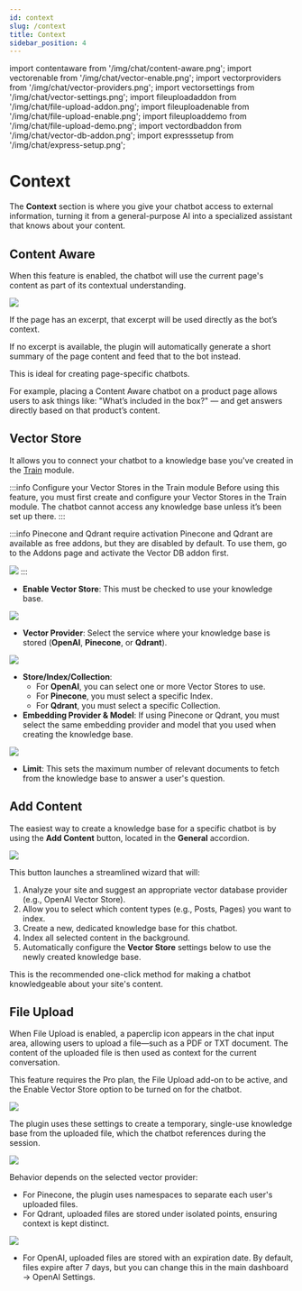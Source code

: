 ```yaml
---
id: context
slug: /context
title: Context
sidebar_position: 4
---
```


import contentaware from '/img/chat/content-aware.png';
import vectorenable from '/img/chat/vector-enable.png';
import vectorproviders from '/img/chat/vector-providers.png';
import vectorsettings from '/img/chat/vector-settings.png';
import fileuploadaddon from '/img/chat/file-upload-addon.png';
import fileuploadenable from '/img/chat/file-upload-enable.png';
import fileuploaddemo from '/img/chat/file-upload-demo.png';
import vectordbaddon from '/img/chat/vector-db-addon.png';
import expresssetup from '/img/chat/express-setup.png';

# Context

The **Context** section is where you give your chatbot access to external information, turning it from a general-purpose AI into a specialized assistant that knows about your content.

## Content Aware

When this feature is enabled, the chatbot will use the current page's content as part of its contextual understanding.

<img src={contentaware} />

If the page has an excerpt, that excerpt will be used directly as the bot’s context.

If no excerpt is available, the plugin will automatically generate a short summary of the page content and feed that to the bot instead.

This is ideal for creating page-specific chatbots.

For example, placing a Content Aware chatbot on a product page allows users to ask things like: "What’s included in the box?" — and get answers directly based on that product’s content.

## Vector Store

It allows you to connect your chatbot to a knowledge base you've created in the [Train](/docs/train.md) module.

:::info Configure your Vector Stores in the Train module
Before using this feature, you must first create and configure your Vector Stores in the Train module. The chatbot cannot access any knowledge base unless it’s been set up there.
:::

:::info Pinecone and Qdrant require activation
Pinecone and Qdrant are available as free addons, but they are disabled by default.
To use them, go to the Addons page and activate the Vector DB addon first.

<img src={vectordbaddon} />
:::

- **Enable Vector Store**: This must be checked to use your knowledge base.

<img src={vectorenable} />

- **Vector Provider**: Select the service where your knowledge base is stored (**OpenAI**, **Pinecone**, or **Qdrant**).

<img src={vectorproviders} />

- **Store/Index/Collection**:
    -   For **OpenAI**, you can select one or more Vector Stores to use.
    -   For **Pinecone**, you must select a specific Index.
    -   For **Qdrant**, you must select a specific Collection.
- **Embedding Provider & Model**: If using Pinecone or Qdrant, you must select the same embedding provider and model that you used when creating the knowledge base.

<img src={vectorsettings} />

- **Limit**: This sets the maximum number of relevant documents to fetch from the knowledge base to answer a user's question.

## Add Content

The easiest way to create a knowledge base for a specific chatbot is by using the **Add Content** button, located in the **General** accordion.

<img src={expresssetup} />

This button launches a streamlined wizard that will:
1.  Analyze your site and suggest an appropriate vector database provider (e.g., OpenAI Vector Store).
2.  Allow you to select which content types (e.g., Posts, Pages) you want to index.
3.  Create a new, dedicated knowledge base for this chatbot.
4.  Index all selected content in the background.
5.  Automatically configure the **Vector Store** settings below to use the newly created knowledge base.

This is the recommended one-click method for making a chatbot knowledgeable about your site's content.

## File Upload

When File Upload is enabled, a paperclip icon appears in the chat input area, allowing users to upload a file—such as a PDF or TXT document. The content of the uploaded file is then used as context for the current conversation.

This feature requires the Pro plan, the File Upload add-on to be active, and the Enable Vector Store option to be turned on for the chatbot.

<img src={fileuploadaddon} />

The plugin uses these settings to create a temporary, single-use knowledge base from the uploaded file, which the chatbot references during the session.

<img src={fileuploadenable} />

Behavior depends on the selected vector provider:

- For Pinecone, the plugin uses namespaces to separate each user's uploaded files.
- For Qdrant, uploaded files are stored under isolated points, ensuring context is kept distinct.

<img src={fileuploaddemo} />

- For OpenAI, uploaded files are stored with an expiration date. By default, files expire after 7 days, but you can change this in the main dashboard → OpenAI Settings.